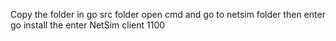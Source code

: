 Copy the folder in go src folder
open cmd and go to netsim folder
then enter go install
the enter NetSim client 1100
